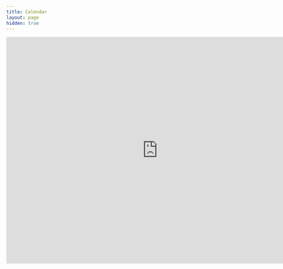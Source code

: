 ```yaml
---
title: Calendar
layout: page
hidden: true
---
```


<iframe src="https://calendar.google.com/calendar/embed?height=600&amp;wkst=2&amp;bgcolor=%23ffffff&amp;ctz=America%2FLos_Angeles&amp;src=MTk5N2N1aUBnbWFpbC5jb20&amp;src=Y3VpdHlAdXcuZWR1&amp;src=Y3VpdHlAY3Mud2FzaGluZ3Rvbi5lZHU&amp;src=Y3Mud2FzaGluZ3Rvbi5lZHVfa2F1amQ3amlsbm9rbjYyb3VraGRtczBuOGNAZ3JvdXAuY2FsZW5kYXIuZ29vZ2xlLmNvbQ&amp;color=%23E67C73&amp;color=%238E24AA&amp;color=%23F6BF26&amp;color=%23F4511E&amp;mode=WEEK&amp;showTitle=0&amp;showCalendars=0" style="border-width:0" width="800" height="600" frameborder="0" scrolling="no"></iframe>